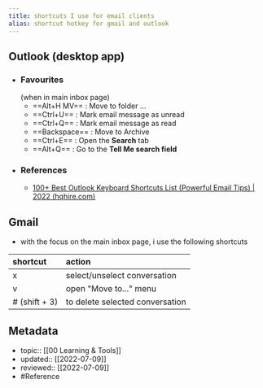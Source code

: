 ```yaml
---
title: shortcuts I use for email clients
alias: shortcut hotkey for gmail and outlook
---
```


## Outlook (desktop app)
- ### Favourites
  (when in main inbox page)
	- ==Alt+H MV== : Move to folder …
	- ==Ctrl+U== : Mark email message as unread
	- ==Ctrl+Q== : Mark email message as read
	- ==Backspace== : Move to Archive
	- ==Ctrl+E== : Open the **Search** tab
	- ==Alt+Q== : Go to the **Tell Me search field**
- ### References
	- [100+ Best Outlook Keyboard Shortcuts List (Powerful Email Tips) | 2022 (hqhire.com)](https://hqhire.com/outlook-shortcut-keys-list/)

## Gmail
- with the focus on the main inbox page, i use the following shortcuts

|  shortcut     |  action                         |
|:--------------|:--------------------------------|
|  x            |  select/unselect conversation   |
|  v            |  open "Move to..." menu         |
| # (shift + 3) | to delete selected conversation |  


## Metadata
- topic:: [[00 Learning & Tools]]
- updated:: [[2022-07-09]]
- reviewed:: [[2022-07-09]]
- #Reference 
